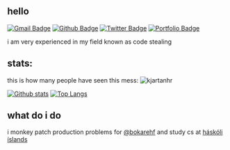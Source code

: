 ## hello
[![Gmail Badge](https://img.shields.io/badge/-kjh14@hi.is-c14438?style=flat&logo=Gmail&logoColor=white&link=mailto:kjh14@hi.is)](mailto:kjh14@hi.is) [![Github Badge](https://img.shields.io/badge/-kjartanhr-grey?style=flat&logo=github&logoColor=white&link=https://github.com/kjartanhr/)](https://www.github.com/kjartanhr/) [![Twitter Badge](https://img.shields.io/badge/-kjartanhr-00acee?style=flat&logo=twitter&logoColor=white&link=https://twitter.com/kjartanhr/)](https://www.twitter.com/kjartanhr/) [![Portfolio Badge](https://img.shields.io/badge/portfolio-web-blue?style=flat&link=www.kjartan.io/)](https://kjartan.io/) <p align='left'>i am very experienced in my field known as code stealing</p>
## stats:
<p align=left> this is how many people have seen this mess: <img src=https://komarev.com/ghpvc/?username=kjartanhr alt=kjartanhr /> </p>

[![Github stats](https://github-readme-stats.vercel.app/api?username=kjartanhr&show_icons=true&include_all_commits=true)](https://github.com/kjartanhr/github-readme-stats)
[![Top Langs](https://github-readme-stats.vercel.app/api/top-langs/?username=kjartanhr&layout=compact)](https://github.com/kjartanhr/github-readme-stats)
## what do i do
i monkey patch production problems for [@bokarehf](https://github.com/bokarehf) and study cs at [háskóli íslands](https://hi.is/)
